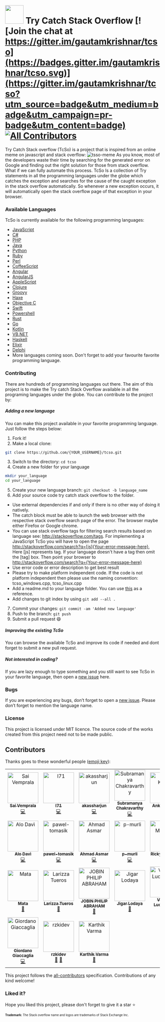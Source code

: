 # <img src="tcso-icon.png" width="60px"> Try Catch Stack Overflow [![Join the chat at https://gitter.im/gautamkrishnar/tcso](https://badges.gitter.im/gautamkrishnar/tcso.svg)](https://gitter.im/gautamkrishnar/tcso?utm_source=badge&utm_medium=badge&utm_campaign=pr-badge&utm_content=badge) [![All Contributors](https://img.shields.io/badge/all_contributors-21-orange.svg?style=flat-square)](#contributors)


Try Catch Stack overflow (TcSo) is a project that is inspired from an online meme on javascript and stack overflow:
<img src="http://i.imgur.com/wlRwRYi.jpg" alt="tsso-meme">
As you know, most of the developers waste their time by searching for the generated error on Google and finding out the right solution for those from stack overflow. What if we can fully automate this process. TcSo Is a collection of Try statements in all the programming languages under the globe which catches the exception and searches for the cause of the caught exception in the stack overflow automatically. So whenever a new exception occurs, it will automatically open the stack overflow page of that exception in your browser.

### Available Languages
TcSo is currently available for the following programming languages:
* [JavaScript](https://github.com/gautamkrishnar/tcso/tree/master/javascript)
* [C#](https://github.com/gautamkrishnar/tcso/tree/master/C%23)
* [PHP](https://github.com/gautamkrishnar/tcso/tree/master/PHP)
* [Java](https://github.com/gautamkrishnar/tcso/tree/master/java)
* [Python](https://github.com/gautamkrishnar/tcso/tree/master/python)
* [Ruby](https://github.com/gautamkrishnar/tcso/tree/master/ruby)
* [Perl](https://github.com/gautamkrishnar/tcso/tree/master/perl)
* [CoffeeScript](https://github.com/gautamkrishnar/tcso/tree/master/coffeescript)
* [Angular](https://github.com/gautamkrishnar/tcso/tree/master/Angular)
* [AngularJS](https://github.com/gautamkrishnar/tcso/tree/master/AngularJS)
* [AppleScript](https://github.com/gautamkrishnar/tcso/tree/master/Applescript)
* [Clojure](https://github.com/gautamkrishnar/tcso/tree/master/clojure)
* [Groovy](https://github.com/gautamkrishnar/tcso/tree/master/groovy)
* [Haxe](https://github.com/gautamkrishnar/tcso/tree/master/haxe)
* [Objective C](https://github.com/gautamkrishnar/tcso/tree/master/objective-c)
* [Swift](https://github.com/gautamkrishnar/tcso/tree/master/swift)
* [Powershell](https://github.com/gautamkrishnar/tcso/tree/master/Powershell)
* [Rust](https://github.com/gautamkrishnar/tcso/tree/master/rust)
* [Go](https://github.com/gautamkrishnar/tcso/tree/master/go)
* [Kotlin](https://github.com/gautamkrishnar/tcso/tree/master/kotlin)
* [VB.NET](https://github.com/gautamkrishnar/tcso/tree/master/VB.NET)
* [Haskell](https://github.com/gautamkrishnar/tcso/tree/master/haskell)
* [Elixir](https://github.com/gautamkrishnar/tcso/tree/master/elixir)
* [Delphi](https://github.com/gautamkrishnar/tcso/tree/master/Delphi)
* More languages coming soon. Don't forget to add your favourite favorite programming language.


### Contributing
There are hundreds of programming languages out there. The aim of this project is to make the Try catch Stack Overflow available in all the programing languages under the globe. You can contribute to the project by:

##### Adding a new language
You can make this project available in your favorite programming language. Just follow the steps below:

1. Fork it!
2. Make a local clone: 
  ```sh
  git clone https://github.com/{YOUR_USERNAME}/tcso.git
  ```

3. Switch to the directory: `cd tcso` 
4. Create a new folder for your language
  ```sh
  mkdir your_language
  cd your_language
  ```

5. Create your new language branch: `git checkout -b language_name`
6. Add your source code try catch stack overflow to the folder. 
 * Use external dependencies if and only if there is no other way of doing it natively.
 * The catch block must be able to launch the web browser with the respective stack overflow search page of the error. The browser maybe either Firefox or Google chrome.
 * You can use stack overflow tags for filtering search results based on language see: http://stackoverflow.com/tags. For implementing a JavaScript TcSo you will have to open the page http://stackoverflow.com/search?q=[js]{Your-error-message-here}, Here [js] represents tag. If your language doesn't have a tag then omit the [tag] box. Then point your browser to http://stackoverflow.com/search?q={Your-error-message-here}
 * Use error code or error description to get best result
 * Please try to make platform independent code. If the code is not platform independent then please use the naming convention: tcso_windows.cpp, tcso_linux.cpp
 * Add a readme.md to your language folder. You can use [this](https://raw.githubusercontent.com/gautamkrishnar/tcso/master/language-readme-example.md) as a reference.
 * Add changes to git index by using `git add --all .`
7. Commit your changes: `git commit -am 'Added new language'`
8. Push to the branch: `git push`
9. Submit a pull request :smile:

##### Improving the existing TcSo
You can browse the available TcSo and improve its code if needed and dont forget to submit a new pull request.


##### Not interested in coding?
If you are lazy enough to type something and you still want to see TcSo in your favorite language, then open a [new issue](https://github.com/gautamkrishnar/tcso/issues/new) here.

### Bugs
If you are experiencing any bugs, don’t forget to open a [new issue](https://github.com/gautamkrishnar/tcso/issues/new). Please don’t forget to mention the language name.

### License
This project is licensed under MIT licence. The source code of the works created from this project need not to be made public.

## Contributors

Thanks goes to these wonderful people ([emoji key](https://allcontributors.org/docs/en/emoji-key)):

<!-- ALL-CONTRIBUTORS-LIST:START - Do not remove or modify this section -->
<!-- prettier-ignore -->
<table><tr><td align="center"><a href="http://www.saihv.com"><img src="https://avatars0.githubusercontent.com/u/2274262?v=4" width="100px;" alt="Sai Vemprala"/><br /><sub><b>Sai Vemprala</b></sub></a><br /><a href="https://github.com/gautamkrishnar/tcso/commits?author=saihv" title="Code">💻</a></td><td align="center"><a href="https://github.com/I71"><img src="https://avatars1.githubusercontent.com/u/10549748?v=4" width="100px;" alt="I71"/><br /><sub><b>I71</b></sub></a><br /><a href="https://github.com/gautamkrishnar/tcso/commits?author=I71" title="Code">💻</a></td><td align="center"><a href="https://github.com/akassharjun"><img src="https://avatars1.githubusercontent.com/u/38319057?v=4" width="100px;" alt="akassharjun"/><br /><sub><b>akassharjun</b></sub></a><br /><a href="https://github.com/gautamkrishnar/tcso/commits?author=akassharjun" title="Code">💻</a></td><td align="center"><a href="https://fyndx.io"><img src="https://avatars3.githubusercontent.com/u/5210019?v=4" width="100px;" alt="Subramanya Chakravarthy"/><br /><sub><b>Subramanya Chakravarthy</b></sub></a><br /><a href="https://github.com/gautamkrishnar/tcso/commits?author=chakrihacker" title="Code">💻</a></td><td align="center"><a href="https://github.com/Iamakr"><img src="https://avatars2.githubusercontent.com/u/8982229?v=4" width="100px;" alt="Ankur Kumar"/><br /><sub><b>Ankur Kumar</b></sub></a><br /><a href="https://github.com/gautamkrishnar/tcso/commits?author=Iamakr" title="Code">💻</a></td><td align="center"><a href="https://github.com/panicbit"><img src="https://avatars2.githubusercontent.com/u/628445?v=4" width="100px;" alt="panicbit"/><br /><sub><b>panicbit</b></sub></a><br /><a href="https://github.com/gautamkrishnar/tcso/commits?author=panicbit" title="Code">💻</a></td></tr><tr><td align="center"><a href="http://alo.codes"><img src="https://avatars2.githubusercontent.com/u/18169492?v=4" width="100px;" alt="Alo Davì"/><br /><sub><b>Alo Davì</b></sub></a><br /><a href="https://github.com/gautamkrishnar/tcso/commits?author=alodavi" title="Code">💻</a></td><td align="center"><a href="https://github.com/pawel-tomasik"><img src="https://avatars0.githubusercontent.com/u/44744863?v=4" width="100px;" alt="pawel-tomasik"/><br /><sub><b>pawel-tomasik</b></sub></a><br /><a href="https://github.com/gautamkrishnar/tcso/commits?author=pawel-tomasik" title="Code">💻</a></td><td align="center"><a href="https://github.com/Hax7"><img src="https://avatars0.githubusercontent.com/u/18662960?v=4" width="100px;" alt="Ahmad Asmar"/><br /><sub><b>Ahmad Asmar</b></sub></a><br /><a href="https://github.com/gautamkrishnar/tcso/commits?author=Hax7" title="Code">💻</a></td><td align="center"><a href="https://github.com/p-murli"><img src="https://avatars3.githubusercontent.com/u/31705134?v=4" width="100px;" alt="p-murli"/><br /><sub><b>p-murli</b></sub></a><br /><a href="https://github.com/gautamkrishnar/tcso/commits?author=p-murli" title="Code">💻</a></td><td align="center"><a href="http://www.rickymanning.co.uk"><img src="https://avatars0.githubusercontent.com/u/3161197?v=4" width="100px;" alt="Ricky Manning"/><br /><sub><b>Ricky Manning</b></sub></a><br /><a href="https://github.com/gautamkrishnar/tcso/commits?author=rickymanning" title="Code">💻</a></td><td align="center"><a href="https://github.com/kaszy86"><img src="https://avatars0.githubusercontent.com/u/802704?v=4" width="100px;" alt="Yami S."/><br /><sub><b>Yami S.</b></sub></a><br /><a href="https://github.com/gautamkrishnar/tcso/commits?author=kaszy86" title="Code">💻</a></td></tr><tr><td align="center"><a href="https://mattsmeets.com"><img src="https://avatars0.githubusercontent.com/u/3371705?v=4" width="100px;" alt="Mata"/><br /><sub><b>Mata</b></sub></a><br /><a href="https://github.com/gautamkrishnar/tcso/commits?author=Matts" title="Documentation">📖</a></td><td align="center"><a href="http://skayablars.github.io"><img src="https://avatars1.githubusercontent.com/u/6262611?v=4" width="100px;" alt="Larizza Tueros"/><br /><sub><b>Larizza Tueros</b></sub></a><br /><a href="https://github.com/gautamkrishnar/tcso/commits?author=skayablars" title="Documentation">📖</a></td><td align="center"><a href="https://github.com/jophab"><img src="https://avatars3.githubusercontent.com/u/13940974?v=4" width="100px;" alt="JOBIN PHILIP ABRAHAM"/><br /><sub><b>JOBIN PHILIP ABRAHAM</b></sub></a><br /><a href="https://github.com/gautamkrishnar/tcso/commits?author=jophab" title="Documentation">📖</a></td><td align="center"><a href="http://www.jigarlodaya.online"><img src="https://avatars3.githubusercontent.com/u/13147774?v=4" width="100px;" alt="Jigar Lodaya"/><br /><sub><b>Jigar Lodaya</b></sub></a><br /><a href="https://github.com/gautamkrishnar/tcso/commits?author=jigs1212" title="Documentation">📖</a></td><td align="center"><a href="http://luchaninov.com"><img src="https://avatars1.githubusercontent.com/u/3829796?v=4" width="100px;" alt="Vladimir Luchaninov"/><br /><sub><b>Vladimir Luchaninov</b></sub></a><br /><a href="https://github.com/gautamkrishnar/tcso/commits?author=luchaninov" title="Code">💻</a></td><td align="center"><a href="https://adamj.eu/"><img src="https://avatars2.githubusercontent.com/u/857609?v=4" width="100px;" alt="Adam Johnson"/><br /><sub><b>Adam Johnson</b></sub></a><br /><a href="https://github.com/gautamkrishnar/tcso/commits?author=adamchainz" title="Code">💻</a></td></tr><tr><td align="center"><a href="http://www.keysolutiondev.it"><img src="https://avatars0.githubusercontent.com/u/28041454?v=4" width="100px;" alt="Giordano Giaccaglia"/><br /><sub><b>Giordano Giaccaglia</b></sub></a><br /><a href="https://github.com/gautamkrishnar/tcso/commits?author=GiordanoGiaccaglia" title="Code">💻</a></td><td align="center"><a href="https://www.freecodecamp.org/rzki.dev"><img src="https://avatars3.githubusercontent.com/u/49202390?v=4" width="100px;" alt="rzkidev"/><br /><sub><b>rzkidev</b></sub></a><br /><a href="https://github.com/gautamkrishnar/tcso/commits?author=rzkidev" title="Documentation">📖</a> <a href="#review-rzkidev" title="Reviewed Pull Requests">👀</a></td><td align="center"><a href="https://karthikvarma.xyz"><img src="https://avatars2.githubusercontent.com/u/14135553?v=4" width="100px;" alt="Karthik Varma"/><br /><sub><b>Karthik Varma</b></sub></a><br /><a href="#review-leovarmak" title="Reviewed Pull Requests">👀</a></td></tr></table>

<!-- ALL-CONTRIBUTORS-LIST:END -->

This project follows the [all-contributors](https://github.com/all-contributors/all-contributors) specification. Contributions of any kind welcome!


### Liked it?
Hope you liked this project, please don't forget to give it a star :star:


<sub><sup><b>Trademark:</b> The Stack overflow name and logos are trademarks of Stack Exchange Inc.</sub></sup>
